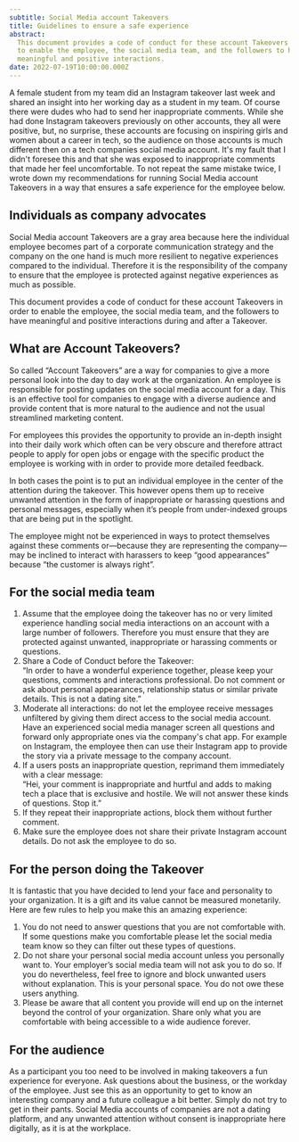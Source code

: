 ```yaml
---
subtitle: Social Media account Takeovers
title: Guidelines to ensure a safe experience
abstract:
  This document provides a code of conduct for these account Takeovers in order
  to enable the employee, the social media team, and the followers to have
  meaningful and positive interactions.
date: 2022-07-19T10:00:00.000Z
---
```


A female student from my team did an Instagram takeover last week and shared an
insight into her working day as a student in my team. Of course there were dudes
who had to send her inappropriate comments. While she had done Instagram
takeovers previously on other accounts, they all were positive, but, no
surprise, these accounts are focusing on inspiring girls and women about a
career in tech, so the audience on those accounts is much different then on a
tech companies social media account. It's my fault that I didn't foresee this
and that she was exposed to inappropriate comments that made her feel
uncomfortable. To not repeat the same mistake twice, I wrote down my
recommendations for running Social Media account Takeovers in a way that ensures
a safe experience for the employee below.

## Individuals as company advocates

Social Media account Takeovers are a gray area because here the individual
employee becomes part of a corporate communication strategy and the company on
the one hand is much more resilient to negative experiences compared to the
individual. Therefore it is the responsibility of the company to ensure that the
employee is protected against negative experiences as much as possible.

This document provides a code of conduct for these account Takeovers in order to
enable the employee, the social media team, and the followers to have meaningful
and positive interactions during and after a Takeover.

## What are Account Takeovers?

So called “Account Takeovers” are a way for companies to give a more personal
look into the day to day work at the organization. An employee is responsible
for posting updates on the social media account for a day. This is an effective
tool for companies to engage with a diverse audience and provide content that is
more natural to the audience and not the usual streamlined marketing content.

For employees this provides the opportunity to provide an in-depth insight into
their daily work which often can be very obscure and therefore attract people to
apply for open jobs or engage with the specific product the employee is working
with in order to provide more detailed feedback.

In both cases the point is to put an individual employee in the center of the
attention during the takeover. This however opens them up to receive unwanted
attention in the form of inappropriate or harassing questions and personal
messages, especially when it’s people from under-indexed groups that are being
put in the spotlight.

The employee might not be experienced in ways to protect themselves against
these comments or—because they are representing the company—may be inclined to
interact with harassers to keep “good appearances” because “the customer is
always right”.

## For the social media team

1. Assume that the employee doing the takeover has no or very limited experience
   handling social media interactions on an account with a large number of
   followers. Therefore you must ensure that they are protected against
   unwanted, inappropriate or harassing comments or questions.
1. Share a Code of Conduct before the Takeover:  
   “In order to have a wonderful experience together, please keep your
   questions, comments and interactions professional. Do not comment or ask
   about personal appearances, relationship status or similar private details.
   This is not a dating site.”
1. Moderate all interactions: do not let the employee receive messages
   unfiltered by giving them direct access to the social media account. Have an
   experienced social media manager screen all questions and forward only
   appropriate ones via the company's chat app. For example on Instagram, the
   employee then can use their Instagram app to provide the story via a private
   message to the company account.
1. If a users posts an inappropriate question, reprimand them immediately with a
   clear message:  
   “Hei, your comment is inappropriate and hurtful and adds to making tech a
   place that is exclusive and hostile. We will not answer these kinds of
   questions. Stop it.”
1. If they repeat their inappropriate actions, block them without further
   comment.
1. Make sure the employee does not share their private Instagram account
   details. Do not ask the employee to do so.

## For the person doing the Takeover

It is fantastic that you have decided to lend your face and personality to your
organization. It is a gift and its value cannot be measured monetarily. Here are
few rules to help you make this an amazing experience:

1. You do not need to answer questions that you are not comfortable with. If
   some questions make you comfortable please let the social media team know so
   they can filter out these types of questions.
1. Do not share your personal social media account unless you personally want
   to. Your employer’s social media team will not ask you to do so. If you do
   nevertheless, feel free to ignore and block unwanted users without
   explanation. This is your personal space. You do not owe these users
   anything.
1. Please be aware that all content you provide will end up on the internet
   beyond the control of your organization. Share only what you are comfortable
   with being accessible to a wide audience forever.

## For the audience

As a participant you too need to be involved in making takeovers a fun
experience for everyone. Ask questions about the business, or the workday of the
employee. Just see this as an opportunity to get to know an interesting company
and a future colleague a bit better. Simply do not try to get in their pants.
Social Media accounts of companies are not a dating platform, and any unwanted
attention without consent is inappropriate here digitally, as it is at the
workplace.
